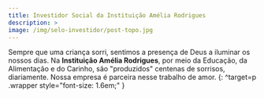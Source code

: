 ```yaml
---
title: Investidor Social da Instituição Amélia Rodrigues
description: >
image: /img/selo-investidor/post-topo.jpg
---
```


Sempre que uma criança sorri, sentimos a presença de Deus a iluminar os nossos dias. Na **Instituição Amélia Rodrigues**, por meio da Educação, da Alimentação e do Carinho, são "produzidos" centenas de sorrisos, diariamente. Nossa empresa é parceira nesse trabalho de amor.
{: ^target=p .wrapper style="font-size: 1.6em;" }
